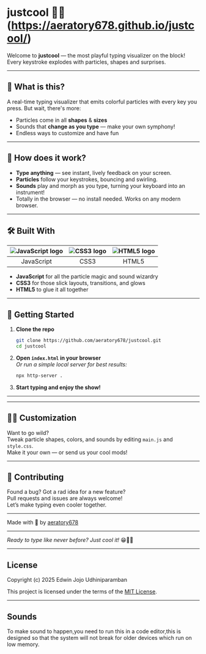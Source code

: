 # justcool 🚀✨ (https://aeratory678.github.io/justcool/)

Welcome to **justcool** — the most playful typing visualizer on the block! Every keystroke explodes with particles, shapes and surprises.

---

## 🎉 What is this?

A real-time typing visualizer that emits colorful particles with every key you press. But wait, there's more:
- Particles come in all **shapes** & **sizes**
- Sounds that **change as you type** — make your own symphony!
- Endless ways to customize and have fun

---

## 🚦 How does it work?

- **Type anything** — see instant, lively feedback on your screen.
- **Particles** follow your keystrokes, bouncing and swirling.
- **Sounds** play and morph as you type, turning your keyboard into an instrument!
- Totally in the browser — no install needed. Works on any modern browser.

---

## 🛠️ Built With

| ![JavaScript logo](https://img.icons8.com/color/48/000000/javascript.png) | ![CSS3 logo](https://img.icons8.com/color/48/000000/css3.png) | ![HTML5 logo](https://img.icons8.com/color/48/000000/html-5--v1.png) |
|:---:|:---:|:---:|
| JavaScript | CSS3 | HTML5 |

- **JavaScript** for all the particle magic and sound wizardry
- **CSS3** for those slick layouts, transitions, and glows
- **HTML5** to glue it all together

---

## 🚀 Getting Started

1. **Clone the repo**
   ```bash
   git clone https://github.com/aeratory678/justcool.git
   cd justcool
   ```
2. **Open `index.html` in your browser**  
   _Or run a simple local server for best results:_
   ```bash
   npx http-server .
   ```
3. **Start typing and enjoy the show!**

---

---

## 🧑‍💻 Customization

Want to go wild?  
Tweak particle shapes, colors, and sounds by editing `main.js` and `style.css`.  
Make it your own — or send us your cool mods!

---

## 👾 Contributing

Found a bug? Got a rad idea for a new feature?  
Pull requests and issues are always welcome!  
Let’s make typing even cooler together.

---


Made with 💖 by [aeratory678](https://github.com/aeratory678)

---

_Ready to type like never before? Just cool it!_ 😁🎹✨

---

## License

Copyright (c) 2025 Edwin Jojo Udhiniparamban

This project is licensed under the terms of the [MIT License](LICENSE.md).

---
## Sounds

To make sound to happen,you need to run this in a code editor,this is designed so that the system will not break for older devices which run on low memory.
